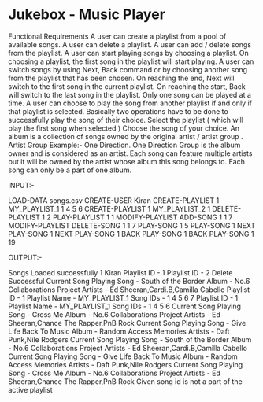 # Jukebox - Music Player
Functional Requirements
A user can create a playlist from a pool of available songs.
A user can delete a playlist.
A user can add / delete songs from the playlist.
A user can start playing songs by choosing a playlist. On choosing a playlist, the first song in the playlist will start playing.
A user can switch songs by using Next, Back command or by choosing another song from the playlist that has been chosen. 
On reaching the end, Next will switch to the first song in the current playlist.
On reaching the start, Back will switch to the last song in the playlist.
Only one song can be played at a time.
A user can choose to play the song from another playlist if and only if that playlist is selected. Basically two operations have to be done to successfully play the song of their choice. 
Select the playlist ( which will play the first song when selected )
Choose the song of your choice.
An album is a collection of songs owned by the original artist / artist group .
Artist Group Example:- One Direction. 
One Direction Group is the album owner and is considered as an artist.
Each song can feature multiple artists but it will be owned by the artist whose album this song belongs to.
Each song can only be a part of one album.


INPUT:-

LOAD-DATA songs.csv
CREATE-USER Kiran
CREATE-PLAYLIST 1 MY_PLAYLIST_1 1 4 5 6
CREATE-PLAYLIST 1 MY_PLAYLIST_2 1
DELETE-PLAYLIST 1 2
PLAY-PLAYLIST 1 1
MODIFY-PLAYLIST ADD-SONG 1 1 7
MODIFY-PLAYLIST DELETE-SONG 1 1 7
PLAY-SONG 1 5
PLAY-SONG 1 NEXT
PLAY-SONG 1 NEXT
PLAY-SONG 1 BACK
PLAY-SONG 1 BACK
PLAY-SONG 1 19

OUTPUT:-

Songs Loaded successfully
1 Kiran
Playlist ID - 1
Playlist ID - 2
Delete Successful
Current Song Playing
Song - South of the Border
Album - No.6 Collaborations Project
Artists - Ed Sheeran,Cardi.B,Camilla Cabello
Playlist ID - 1
Playlist Name - MY_PLAYLIST_1
Song IDs - 1 4 5 6 7
Playlist ID - 1
Playlist Name - MY_PLAYLIST_1
Song IDs - 1 4 5 6
Current Song Playing
Song - Cross Me
Album - No.6 Collaborations Project
Artists - Ed Sheeran,Chance The Rapper,PnB Rock
Current Song Playing
Song - Give Life Back To Music
Album - Random Access Memories
Artists - Daft Punk,Nile Rodgers
Current Song Playing
Song - South of the Border
Album - No.6 Collaborations Project
Artists - Ed Sheeran,Cardi.B,Camilla Cabello
Current Song Playing
Song - Give Life Back To Music
Album - Random Access Memories
Artists - Daft Punk,Nile Rodgers
Current Song Playing
Song - Cross Me
Album - No.6 Collaborations Project
Artists - Ed Sheeran,Chance The Rapper,PnB Rock
Given song id is not a part of the active playlist
